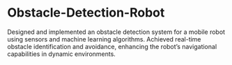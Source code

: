# Obstacle-Detection-Robot
Designed and implemented an obstacle detection system for a mobile robot using sensors and machine learning algorithms. Achieved real-time obstacle identification and avoidance, enhancing the robot’s navigational capabilities in dynamic environments.
